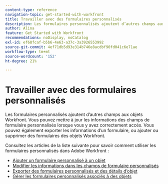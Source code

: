```yaml
---
content-type: reference
navigation-topic: get-started-with-workfront
title: Travailler avec des formulaires personnalisés
description: Les formulaires personnalisés ajoutent d’autres champs aux objets Workfront. Vous pouvez mettre à jour les informations des champs de formulaire personnalisés lorsque vous y avez correctement accès. Vous pouvez également exporter les informations d’un formulaire, ou ajouter ou supprimer des formulaires des objets Workfront. Consultez les articles de cette liste pour savoir comment utiliser les formulaires personnalisés dans Adobe Workfront.
author: Alina
feature: Get Started with Workfront
recommendations: noDisplay, noCatalog
exl-id: ef68fcaf-b5b6-4e63-a37c-3a3926553992
source-git-commit: 4ef71db5d93e314b746e8acdbf90fd041c6e71ae
workflow-type: tm+mt
source-wordcount: '152'
ht-degree: 21%

---
```


# Travailler avec des formulaires personnalisés

Les formulaires personnalisés ajoutent d’autres champs aux objets Workfront. Vous pouvez mettre à jour les informations des champs de formulaire personnalisés lorsque vous y avez correctement accès. Vous pouvez également exporter les informations d’un formulaire, ou ajouter ou supprimer des formulaires des objets Workfront.

Consultez les articles de la liste suivante pour savoir comment utiliser les formulaires personnalisés dans Adobe Workfront :

* [Ajouter un formulaire personnalisé à un objet](../../workfront-basics/work-with-custom-forms/add-a-custom-form-to-an-object.md)
* [Modifier les informations dans les champs de formulaire personnalisés](../../workfront-basics/work-with-custom-forms/edit-custom-forms.md)
* [Exporter des formulaires personnalisés et des détails d’objet](../../workfront-basics/work-with-custom-forms/export-custom-forms-details.md)
* [Gérer les formulaires personnalisés associés à des objets](../../workfront-basics/work-with-custom-forms/manage-custom-forms-attached-to-objects.md)
